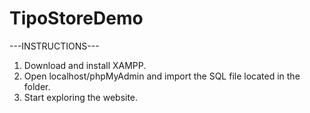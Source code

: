 # TipoStoreDemo

---INSTRUCTIONS---                                                                                                            

1. Download and install XAMPP.
2. Open localhost/phpMyAdmin and import the SQL file located in the folder.
3. Start exploring the website.
